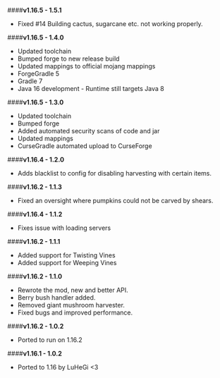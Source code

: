 ####**v1.16.5 - 1.5.1**  
* Fixed #14 Building cactus, sugarcane etc. not working properly.

####**v1.16.5 - 1.4.0**
* Updated toolchain
* Bumped forge to new release build
* Updated mappings to official mojang mappings
* ForgeGradle 5
* Gradle 7
* Java 16 development - Runtime still targets Java 8

####**v1.16.5 - 1.3.0**
* Updated toolchain
* Bumped forge
* Added automated security scans of code and jar
* Updated mappings
* CurseGradle automated upload to CurseForge

####**v1.16.4 - 1.2.0**
* Adds blacklist to config for disabling harvesting with certain items.

####**v1.16.2 - 1.1.3**  
* Fixed an oversight where pumpkins could not be carved by shears.

####**v1.16.4 - 1.1.2**
* Fixes issue with loading servers

####**v1.16.2 - 1.1.1**  
* Added support for Twisting Vines  
* Added support for Weeping Vines  

####**v1.16.2 - 1.1.0**  
* Rewrote the mod, new and better API.  
* Berry bush handler added.  
* Removed giant mushroom harvester.  
* Fixed bugs and improved performance.  

####**v1.16.2 - 1.0.2**  
* Ported to run on 1.16.2

####**v1.16.1 - 1.0.2**  
* Ported to 1.16 by LuHeGi <3  